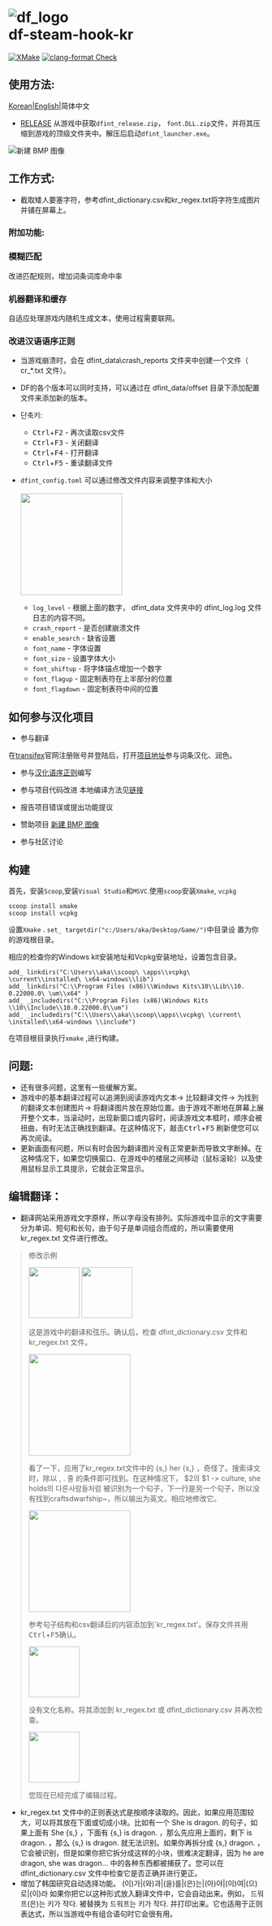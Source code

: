 # ![df_logo](https://user-images.githubusercontent.com/72431617/222708775-4f31c252-9cb0-435d-8104-2271c4d8f711.png)</br>df-steam-hook-kr

[![XMake](https://github.com/dfint/df-steam-hook/actions/workflows/xmake.yml/badge.svg)](https://github.com/dfint/df-steam-hook/actions/workflows/xmake.yml)
[![clang-format Check](https://github.com/dfint/df-steam-hook/actions/workflows/clang-format-check.yml/badge.svg)](https://github.com/dfint/df-steam-hook/actions/workflows/clang-format-check.yml)

## 使用方法:
[Korean](https://github.com/trotsky1997/df-steam-hook/blob/main/README.md)|[English](https://github.com/dfint/df-steam-hook/blob/main/README.md)|简体中文

- [RELEASE](https://github.com/Kheeman/df-steam-hook/releases) 从游戏中获取`dfint_release.zip`， `font.DLL.zip`文件，并将其压缩到游戏的顶级文件夹中。解压后启动`dfint_launcher.exe`。

![新建 BMP 图像](https://user-images.githubusercontent.com/30512160/226165993-e7628434-cb5e-4b0d-ac74-0365113ff1bb.png)

## 工作方式:

- 截取矮人要塞字符，参考dfint_dictionary.csv和kr_regex.txt将字符生成图片并铺在屏幕上。

### 附加功能:

### 模糊匹配
改进匹配规则，增加词条词库命中率
### 机器翻译和缓存
自适应处理游戏内随机生成文本，使用过程需要联网。
### 改进汉语语序正则

- 当游戏崩溃时，会在 dfint_data\crash_reports 文件夹中创建一个文件（ cr_*.txt 文件）。
- DF的各个版本可以同时支持，可以通过在 dfint_data/offset 目录下添加配置文件来添加新的版本。

- 단축키:
  - <kbd>Ctrl</kbd>+<kbd>F2</kbd> - 再次读取csv文件
  - <kbd>Ctrl</kbd>+<kbd>F3</kbd> - 关闭翻译
  - <kbd>Ctrl</kbd>+<kbd>F4</kbd> - 打开翻译
  - <kbd>Ctrl</kbd>+<kbd>F5</kbd> - 重读翻译文件

- `dfint_config.toml` 可以通过修改文件内容来调整字体和大小</br></br> <img src="https://user-images.githubusercontent.com/72431617/222711176-b8b9ceee-d0ad-40e7-86f3-27c7a2f1ee19.jpg" height="200"/></br>

  - `log_level` - 根据上面的数字， dfint_data 文件夹中的 dfint_log.log 文件日志的内容不同。
  - `crash_report` - 是否创建崩溃文件
  - `enable_search` - 缺省设置
  - `font_name` - 字体设置
  - `font_size` - 设置字体大小
  - `font_shiftup` - 将字体锚点增加一个数字
  - `font_flagup` - 固定制表符在上半部分的位置
  - `font_flagdown` - 固定制表符中间的位置





## 如何参与汉化项目
- 参与翻译

在[transifex](https://www.transifex.com/home/)官网注册账号并登陆后，打开[项目地址](https://www.transifex.com/dwarf-fortress-translation/dwarf-fortress-steam/translate/#zh-Hans/$/444386763?q=translated%3Ano)参与词条汉化、润色。

- 参与[汉化语序正则](https://github.com/trotsky1997/df-steam-hook/blob/main/config/kr_regex.txt)编写

- 参与项目代码改进
本地编译方法见[链接](https://github.com/trotsky1997/df-steam-hook/edit/main/README.md##构建)

- 报告项目错误或提出功能提议

- 赞助项目
 [新建 BMP 图像](https://user-images.githubusercontent.com/30512160/226165993-e7628434-cb5e-4b0d-ac74-0365113ff1bb.png)

- 参与社区讨论


## 构建
首先，安装`Scoop`,安装`Visual Studio`和`MSVC`.使用`scoop`安装`Xmake`, `vcpkg`
```
scoop install xmake
scoop install vcpkg
```
设置`Xmake` .
`set_ targetdir("c:/Users/aka/Desktop/Game/")`中目录设 置为你的游戏根目录。

相应的检查你的Windows kit安装地址和Vcpkg安装地址，设置包含目录。
```
add_ linkdirs("C:\Users\\aka\\scoop\ \apps\\vcpkg\ \current\\installed\ \x64-windows\\lib")
add_ linkdirs("C:\\Program Files (x86)\\Windows Kits\10\\Lib\\10. 0.22000.0\ \um\\x64" )
add_ _includedirs("C:\\Program Files (x86)\Windows Kits \\10\\Include\\10.0.22000.0\\um")
add_ _includedirs("C:\\Users\\aka\\scoop\\apps\\vcpkg\ \current\ \installed\\x64-windows \\include")
```
在项目根目录执行`xmake` ,进行构建。

## 问题:
- 还有很多问题，这里有一些缓解方案。
- 游戏中的基本翻译过程可以追溯到阅读游戏内文本-> 比较翻译文件-> 为找到的翻译文本创建图片-> 将翻译图片放在原始位置。由于游戏不断地在屏幕上展开整个文本，当滚动时，出现新窗口或内容时，阅读游戏文本框时，顺序会被扭曲，有时无法正确找到翻译。在这种情况下，敲击<kbd>Ctrl</kbd>+<kbd>F5</kbd> 刷新使您可以再次阅读。
- 更新画面有问题，所以有时会因为翻译图片没有正常更新而导致文字断掉。在这种情况下，如果您切换窗口、在游戏中的楼层之间移动（鼠标滚轮）以及使用鼠标显示工具提示，它就会正常显示。

## 编辑翻译：
- 翻译网站采用游戏文字原样，所以字母没有排列。实际游戏中显示的文字需要分为单词、短句和长句，由于句子是单词组合而成的，所以需要使用 kr_regex.txt 文件进行修改。
 > 修改示例
 >
 > <img src="https://user-images.githubusercontent.com/72431617/222723315-475781df-a234-43ee-b9f8-583f3020a553.jpg" height="100"/>
 > <img src="https://user-images.githubusercontent.com/72431617/222723488-21861a7a-8836-4c30-be72-fa974871b715.jpg" height="100"/>
 >
 > 这是游戏中的翻译和弦乐。确认后，检查 dfint_dictionary.csv 文件和 kr_regex.txt 文件。
 >
 > <img src="https://user-images.githubusercontent.com/72431617/222725573-285e45c1-2722-412c-84f8-d14805afc82f.jpg" height="200"/>
 >
 >看了一下，应用了kr_regex.txt文件中的 {s,} her {s,} ，奇怪了。搜索译文时，除以 , . 줄 的条件即可找到。在这种情况下， $2의 $1 -> culture, she holds의 다른사람들처럼 被识别为一个句子，下一行是另一个句子，所以没有找到craftsdwarfship~，所以输出为英文。相应地修改它。
 >
 > <img src="https://user-images.githubusercontent.com/72431617/222729741-3dbf5380-5a9d-4a6c-9cf9-dadfec5f67bb.jpg" height="200"/>
 >
 > 参考句子结构和csv翻译后的内容添加到`kr_regex.txt'。保存文件并用<kbd>Ctrl</kbd>+<kbd>F5</kbd>确认。
 >
 > <img src="https://user-images.githubusercontent.com/72431617/222730805-4cd71d6d-580e-46c6-a689-387f2a4bb7db.jpg" height="100"/>
 >
 > 没有文化名称。将其添加到 kr_regex.txt 或 dfint_dictionary.csv 并再次检查。
 >
 > <img src="https://user-images.githubusercontent.com/72431617/222731714-af984d39-32b3-4a8a-af00-6e5cf633621e.jpg" height="100"/>
 >
 > 您现在已经完成了编辑过程。
- kr_regex.txt 文件中的正则表达式是按顺序读取的。因此，如果应用范围较大，可以将其放在下面或切成小块。比如有一个 She is dragon. 的句子，如果上面有 She {s,} ，下面有 {s,} is dragon. ，那么先应用上面的，剩下 is dragon. ，那么 {s,} is dragon. 就无法识别。如果你再拆分成 {s,} dragon. ，它会被识别，但是如果你把它拆分成这样的小块，很难决定翻译，因为 he are dragon, she was dragon... 中的各种东西都被捕获了。您可以在 dfint_dictionary.csv 文件中检查它是否正确并进行更正。
- 增加了韩国研究自动选择功能。 (이)가|(와)과|(을)를|(은)는|(아)야|(이)여|(으)로|(이)라 如果你把它以这种形式放入翻译文件中，它会自动出来。例如， 드워프(은)는 키가 작다. 被替换为 드워프는 키가 작다. 并打印出来。它也适用于正则表达式，所以当游戏中有组合语句时它会很有用。

